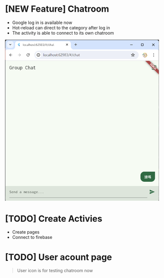 # [NEW Feature] Chatroom
* Google log in is available now
* Hot-reload can direct to the category after log in 
* The activity is able to connect to its own chatroom

![alt text](image-2.png)

# [TODO] Create Activies
* Create pages
* Connect to firebase

# [TODO] User acount page
> User icon is for testing chatroom now

